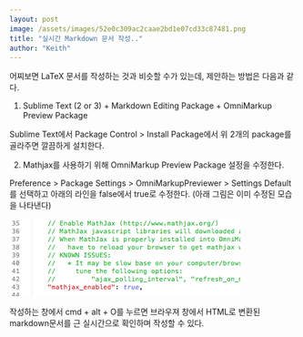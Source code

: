 ```yaml
---
layout: post
image: /assets/images/52e0c309ac2caae2bd1e07cd33c87481.png
title: "실시간 Markdown 문서 작성.."
author: "Keith"
---
```



어찌보면 LaTeX 문서를 작성하는 것과 비슷할 수가 있는데, 제안하는 방법은 다음과 같다.







1) Sublime Text (2 or 3) + Markdown Editing Package + OmniMarkup Preview Package




 Sublime Text에서 Package Control > Install Package에서 위 2개의 package를 골라주면 깔끔하게 설치한다.




2) Mathjax를 사용하기 위해 OmniMarkup Preview Package 설정을 수정한다.




Preference > Package Settings > OmniMarkupPreviewer > Settings Default를 선택하고 아래의 라인을 false에서 true로 수정한다. (아래 그림은 이미 수정된 모습을 나타낸다)



![image](/assets/images/52e0c309ac2caae2bd1e07cd33c87481.png)




작성하는 창에서 cmd + alt + O를 누르면 브라우져 창에서 HTML로 변환된 markdown문서를 근 실시간으로 확인하며 작성할 수 있다.








